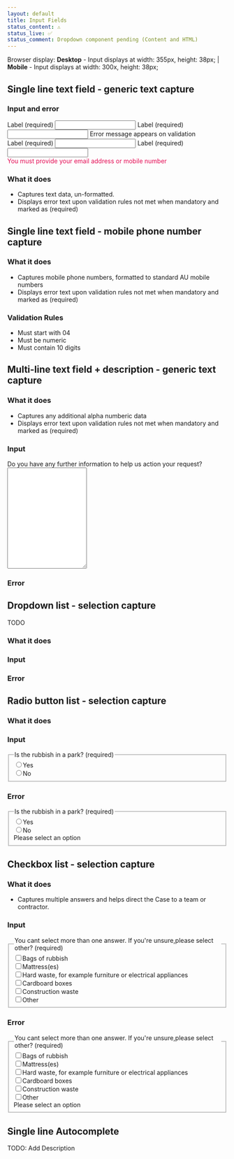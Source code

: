 ```yaml
---
layout: default
title: Input Fields
status_content: ⚠️
status_live: ✅
status_comment: Dropdown component pending (Content and HTML)
---
```


Browser display: __Desktop__ - Input displays at width: 355px, height: 38px; | __Mobile__ - Input displays at width: 300x, height: 38px;

## Single line text field - generic text capture

### Input and error


<div class="dci">
    <label class="font-bold"> Label </label> <label class="font-regular">(required)</label>
    <input type="text" class="dci-input-text">
    <label class="font-bold"> Label </label> <label class="font-regular">(required)</label>
    <input type="text" class="dci-input-text in-error">
    <span class="dci-validation in-error">Error message appears on validation</span>
</div>
  
<div class="dci">
    <label class="font-bold"> Label </label> <label class="font-regular">(required)</label>
    <input type="text" id="test" class="dci-input-text" name="query">
    <label class="font-bold"> Label </label> <label class="font-regular">(required)</label>
    <input type="text" id="test" class="dci-input-text in-error" name="query">
    <span style="color:#e50e56;display:block;font-weight: 400;">You must provide your email address or mobile number</span>

</div>
  

### What it does 
- Captures text data, un-formatted.
- Displays error text upon validation rules not met when mandatory and marked as (required)

## Single line text field - mobile phone number capture

### What it does 
- Captures mobile phone numbers, formatted to standard AU mobile numbers
- Displays error text upon validation rules not met when mandatory and marked as (required)

### Validation Rules
- Must start with 04
- Must be numeric
- Must contain 10 digits

## Multi-line text field + description - generic text capture

### What it does 
- Captures any additional alpha numberic data
- Displays error text upon validation rules not met when mandatory and marked as (required)

### Input
<div class="dci">
    <label class="font-bold"> Do you have any further information to help us action your request? </label>
    <textarea class="dci-input-text" name="query" rows="15"></textarea>
</div>

### Error
## Dropdown list - selection capture
TODO
### What it does
### Input
### Error
## Radio button list - selection capture
### What it does
### Input


<div class="dci">
    <fieldset class="dci-radiobuttons">
        <legend>
            <span class="font-bold"> Is the rubbish in a park?</span>
            <span class="font-regular">(required)</span>
        </legend>
        <div class="dci-radiobutton"> <input type="radio"><label>Yes</label></div>
        <div class="dci-radiobutton"> <input type="radio"><label>No</label> </div>
    </fieldset>
</div>

### Error

<div class="dci">
    <fieldset class="dci-radiobuttons">
        <legend>
            <span class="font-bold"> Is the rubbish in a park?</span>
            <span class="font-regular">(required)</span>
        </legend>
        <div class="dci-radiobutton"> <input type="radio"><label>Yes</label></div>
        <div class="dci-radiobutton"> <input type="radio"><label>No</label> </div>
        <span class="dci-validation in-error">Please select an option</span>
    </fieldset>
</div>


## Checkbox list - selection capture
### What it does 
- Captures multiple answers and helps direct the Case to a team or contractor.

### Input
<div class="dci">
    <fieldset class="dci-checkboxes">
        <legend>
            <span class="font-bold"> You cant select more than one answer. If you're unsure,please select other?</span>
            <span class="font-regular">(required)</span>
        </legend>
        <div class="dci-checkbox"><input type="checkbox"><label>Bags of rubbish </label></div>
        <div class="dci-checkbox"><input type="checkbox"><label>Mattress(es)</label></div>
        <div class="dci-checkbox"><input type="checkbox"><label>Hard waste, for example furniture or electrical
                appliances </label></div>
        <div class="dci-checkbox"><input type="checkbox"><label>Cardboard boxes</label></div>
        <div class="dci-checkbox"><input type="checkbox"><label>Construction waste</label></div>
        <div class="dci-checkbox"><input type="checkbox"><label>Other</label></div>
    </fieldset>
</div>

### Error

<div class="dci">
    <fieldset class="dci-checkboxes">
        <legend>
            <span class="font-bold"> You cant select more than one answer. If you're unsure,please select other?</span>
            <span class="font-regular">(required)</span>
        </legend>
        <div class="dci-checkbox"><input type="checkbox"><label>Bags of rubbish </label></div>
        <div class="dci-checkbox"><input type="checkbox"><label>Mattress(es)</label></div>
        <div class="dci-checkbox"><input type="checkbox"><label>Hard waste, for example furniture or electrical
                appliances </label></div>
        <div class="dci-checkbox"><input type="checkbox"><label>Cardboard boxes</label></div>
        <div class="dci-checkbox"><input type="checkbox"><label>Construction waste</label></div>
        <div class="dci-checkbox"><input type="checkbox"><label>Other</label></div>
        <span class="dci-validation in-error">Please select an option</span>
    </fieldset>
</div>

## Single line Autocomplete

TODO: Add Description


